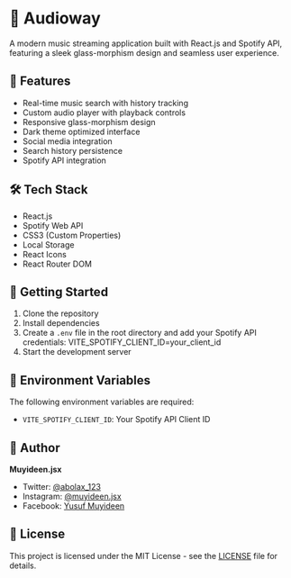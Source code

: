 # 🎵 Audioway

A modern music streaming application built with React.js and Spotify API, featuring a sleek glass-morphism design and seamless user experience.

## 🌟 Features

- Real-time music search with history tracking
- Custom audio player with playback controls
- Responsive glass-morphism design
- Dark theme optimized interface
- Social media integration
- Search history persistence
- Spotify API integration

## 🛠️ Tech Stack

- React.js
- Spotify Web API
- CSS3 (Custom Properties)
- Local Storage
- React Icons
- React Router DOM

  
## 🚀 Getting Started

1. Clone the repository
2. Install dependencies
3. Create a `.env` file in the root directory and add your Spotify API credentials: VITE_SPOTIFY_CLIENT_ID=your_client_id
4. Start the development server
   
## 📝 Environment Variables

The following environment variables are required:

- `VITE_SPOTIFY_CLIENT_ID`: Your Spotify API Client ID

## 👤 Author

**Muyideen.jsx**

- Twitter: [@abolax_123](https://twitter.com/abolax_123)
- Instagram: [@muyideen.jsx](https://instagram.com/muyideen.jsx)
- Facebook: [Yusuf Muyideen](https://facebook.com/yusuf.muyideen.528)

## 📄 License

This project is licensed under the MIT License - see the [LICENSE](LICENSE) file for details.

